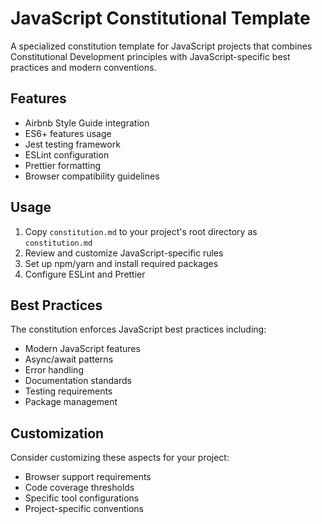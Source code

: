 # JavaScript Constitutional Template

A specialized constitution template for JavaScript projects that combines Constitutional Development principles with JavaScript-specific best practices and modern conventions.

## Features

- Airbnb Style Guide integration
- ES6+ features usage
- Jest testing framework
- ESLint configuration
- Prettier formatting
- Browser compatibility guidelines

## Usage

1. Copy `constitution.md` to your project's root directory as `constitution.md`
2. Review and customize JavaScript-specific rules
3. Set up npm/yarn and install required packages
4. Configure ESLint and Prettier

## Best Practices

The constitution enforces JavaScript best practices including:
- Modern JavaScript features
- Async/await patterns
- Error handling
- Documentation standards
- Testing requirements
- Package management

## Customization

Consider customizing these aspects for your project:
- Browser support requirements
- Code coverage thresholds
- Specific tool configurations
- Project-specific conventions

